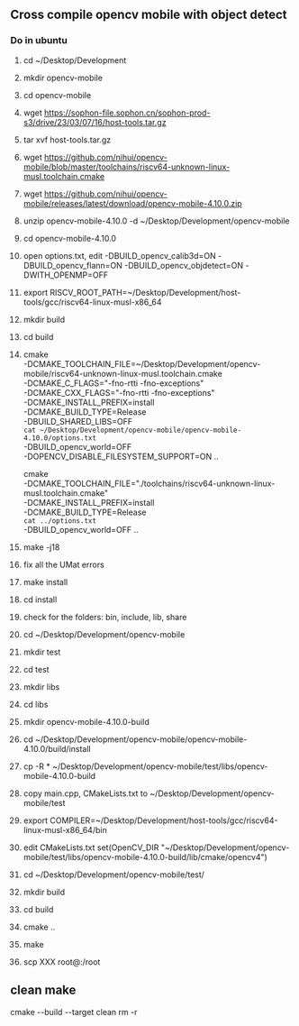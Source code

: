 ## Cross compile opencv mobile with object detect

### Do in ubuntu

1. cd ~/Desktop/Development
2. mkdir opencv-mobile
3. cd opencv-mobile
4. wget https://sophon-file.sophon.cn/sophon-prod-s3/drive/23/03/07/16/host-tools.tar.gz
5. tar xvf host-tools.tar.gz
6. wget https://github.com/nihui/opencv-mobile/blob/master/toolchains/riscv64-unknown-linux-musl.toolchain.cmake
7. wget https://github.com/nihui/opencv-mobile/releases/latest/download/opencv-mobile-4.10.0.zip
8. unzip opencv-mobile-4.10.0 -d ~/Desktop/Development/opencv-mobile
9. cd opencv-mobile-4.10.0
10. open options.txt, edit
    -DBUILD_opencv_calib3d=ON
    -DBUILD_opencv_flann=ON
    -DBUILD_opencv_objdetect=ON
    -DWITH_OPENMP=OFF
11. export RISCV_ROOT_PATH=~/Desktop/Development/host-tools/gcc/riscv64-linux-musl-x86_64
12. mkdir build
13. cd build
14. cmake \
    -DCMAKE_TOOLCHAIN_FILE=~/Desktop/Development/opencv-mobile/riscv64-unknown-linux-musl.toolchain.cmake \
    -DCMAKE_C_FLAGS="-fno-rtti -fno-exceptions" \
    -DCMAKE_CXX_FLAGS="-fno-rtti -fno-exceptions" \
    -DCMAKE_INSTALL_PREFIX=install \
    -DCMAKE_BUILD_TYPE=Release \
    -DBUILD_SHARED_LIBS=OFF \
    `cat ~/Desktop/Development/opencv-mobile/opencv-mobile-4.10.0/options.txt` \
    -DBUILD_opencv_world=OFF \
    -DOPENCV_DISABLE_FILESYSTEM_SUPPORT=ON ..

    cmake \
    -DCMAKE_TOOLCHAIN_FILE="./toolchains/riscv64-unknown-linux-musl.toolchain.cmake" \
    -DCMAKE_INSTALL_PREFIX=install \
    -DCMAKE_BUILD_TYPE=Release \
    `cat ../options.txt` \
    -DBUILD_opencv_world=OFF ..

15. make -j18
16. fix all the UMat errors
17. make install
18. cd install
19. check for the folders: bin, include, lib, share
20. cd ~/Desktop/Development/opencv-mobile
21. mkdir test
22. cd test
23. mkdir libs
24. cd libs
25. mkdir opencv-mobile-4.10.0-build
26. cd ~/Desktop/Development/opencv-mobile/opencv-mobile-4.10.0/build/install
27. cp -R \* ~/Desktop/Development/opencv-mobile/test/libs/opencv-mobile-4.10.0-build
28. copy main.cpp, CMakeLists.txt to ~/Desktop/Development/opencv-mobile/test
29. export COMPILER=~/Desktop/Development/host-tools/gcc/riscv64-linux-musl-x86_64/bin
30. edit CMakeLists.txt set(OpenCV_DIR "~/Desktop/Development/opencv-mobile/test/libs/opencv-mobile-4.10.0-build/lib/cmake/opencv4")
31. cd ~/Desktop/Development/opencv-mobile/test/
32. mkdir build
33. cd build
34. cmake ..
35. make
36. scp XXX root@<nano ip address>:/root

## clean make

cmake --build <build-dir> --target clean
rm -r <build dir>
